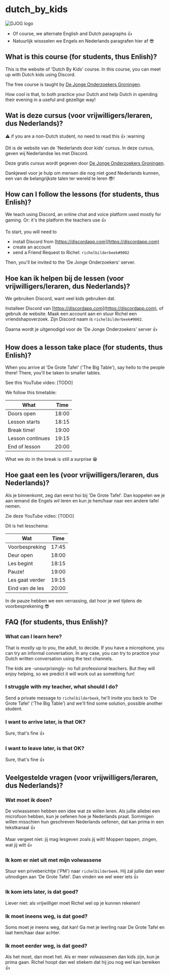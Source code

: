 # dutch_by_kids

![DJOG logo](plaatjes/djog.png)

 * Of course, we alternate English and Dutch paragraphs :+1:
 * Natuurlijk wissselen we Engels en Nederlands paragrafen hier af :sunglasses:

## What is this course (for students, thus Enlish)?

This is the website of 'Dutch By Kids' course.
In this course, you can meet up with Dutch kids using Discord.

The free course is taught by 
[De Jonge Onderzoekers Groningen](https://www.djog.nl).

How cool is that, to both practice your Dutch and help Dutch
in spending their evening in a useful and gezellige way!


## Wat is deze cursus (voor vrijwilligers/leraren, dus Nederlands)?

:warning: if you are a non-Dutch student, no need to read this :+1: :warning

Dit is de website van de 'Nederlands door kids' cursus.
In deze cursus, geven wij Nederlandse les met Discord.

Deze gratis cursus wordt gegeven door 
[De Jonge Onderzoekers Groningen](https://www.djog.nl).

Dankjewel voor je hulp om mensen die nog niet goed Nederlands kunnen,
een van de belangrijkste talen ter wereld te leren :sunglasses:!

## How can I follow the lessons (for students, thus Enlish)?

We teach using Discord, an online chat and voice platform used
mostly for gaming. Or: it's the platform the teachers use :+1:

To start, you will need to 

 * install Discord from [https://discordapp.com](https://discordapp.com)
 * create an account
 * send a Friend Request to Richel: `richelbilderbeek#9002`

Then, you'll be invited to the 'De Jonge Onderzoekers' server.

## Hoe kan ik helpen bij de lessen (voor vrijwilligers/leraren, dus Nederlands)?

We gebruiken Discord, want veel kids gebruiken dat. 

Installeer Discord van [https://discordapp.com](https://discordapp.com),
of gebruik de website. Maak een account aan en stuur Richel
een vriendshapsverzoek. Zijn Discord naam is `richelbilderbeek#9002`.

Daarna wordt je uitgenodigd voor de 'De Jonge Onderzoekers' server :+1:

## How does a lesson take place (for students, thus Enlish)?

When you arrive at 'De Grote Tafel' ('The Big Table'), say hello
to the people there! There, you'll be taken to smaller tables.

See this YouTube video: [TODO]

We follow this timetable:

What             | Time
-----------------|------
Doors open       | 18:00
Lesson starts    | 18:15
Break time!      | 19:00
Lesson continues | 19:15
End of lesson    | 20:00

What we do in the break is still a surprise :grin:

## Hoe gaat een les (voor vrijwilligers/leraren, dus Nederlands)?

Als je binnenkomt, zeg dan eerst hoi bij 'De Grote Tafel'.
Dan koppelen we je aan iemand die Engels wil leren en kun je
hem/haar naar een andere tafel nemen.

Zie deze YouTube video: [TODO]

Dit is het lesschema:

Wat              | Time
-----------------|------
Voorbespreking   | 17:45
Deur open        | 18:00
Les begint       | 18:15
Pauze!           | 19:00
Les gaat verder  | 19:15
Eind van de les  | 20:00

In de pauze hebben we een verrassing, dat hoor je wel tijdens
de voorbesprekening :sunglasses:

## FAQ (for students, thus Enlish)?

### What can I learn here?

That is mostly up to you, the adult, to decide.
If you have a microphone, you can try an informal conversation.
In any case, you can try to practice your Dutch written conversation using
the text channels.

The kids are -unsurprisingly- no full professional teachers. 
But they will enjoy helping, so we predict it will work out as
something fun!

### I struggle with my teacher, what should I do?

Send a private message to `richelbilderbeek`, he'll invite you back
to 'De Grote Tafel' ('The Big Table') and we'll find some solution, possible
another student.

### I want to arrive later, is that OK?

Sure, that's fine :+1:

### I want to leave later, is that OK?

Sure, that's fine :+1:

## Veelgestelde vragen (voor vrijwilligers/leraren, dus Nederlands)?

### Wat moet ik doen?

De volwassenen hebben een idee wat ze willen leren.
Als jullie allebei een microfoon hebben, kun je
oefenen hoe je Nederlands praat. 
Sommigen willen misschien hun geschreven Nederlands oefenen, dat kan
prima in een tekstkanaal :+1:

Maar vergeet niet: jij mag lesgeven zoals jij wilt! Moppen tappen, zingen,
wat jij wilt :+1:

### Ik kom er niet uit met mijn volwassene

Stuur een priveberichtje ('PM') naar `richelbilderbeek`. Hij
zal jullie dan weer uitnodigen aan 'De Grote Tafel'.
Dan vinden we wel weer iets :+1:

### Ik kom iets later, is dat goed?

Liever niet: als vrijwilliger moet Richel wel op je kunnen rekenen!

### Ik moet ineens weg, is dat goed?

Soms moet je ineens weg, dat kan! Ga met je leerling naar De Grote Tafel
en laat hem/haar daar achter.

### Ik moet eerder weg, is dat goed?

Als het moet, dan moet het. Als er meer volwassenen dan kids zijn, kun je
prima gaan. Richel hoopt dan wel stiekem dat hij jou nog wel kan bereiken :+1:

